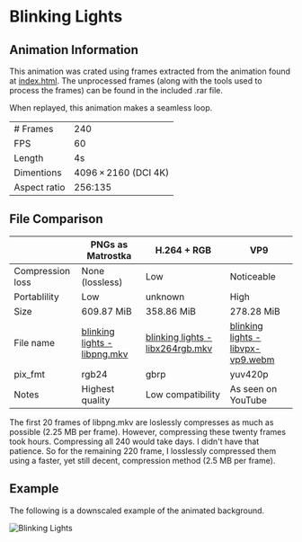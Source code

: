 # Blinking Lights
## Animation Information

This animation was crated using frames extracted from the animation found at [index.html](./index.html). The unprocessed frames (along with the tools used to process the frames) can be found in the included .rar file.

When replayed, this animation makes a seamless loop.

| | |
|---|---|
| # Frames | 240 |
| FPS | 60 |
| Length | 4s |
| Dimentions | 4096 × 2160 (DCI 4K) |
| Aspect ratio | 256:135 |

## File Comparison

|                  | PNGs as Matrostka | H.264 + RGB       | VP9                |
|------------------|-------------------|-------------------|--------------------|
| Compression loss | None (lossless)   | Low               | Noticeable         |
| Portablility     | Low               | unknown           | High               |
| Size             | 609.87 MiB        | 358.86 MiB        | 278.28 MiB         |
| File name        | [blinking lights - libpng.mkv](blinking%20lights%20-%20libpng.md) | [blinking lights - libx264rgb.mkv](blinking%20lights%20-%20libx264rgb.md) | [blinking lights - libvpx-vp9.webm](blinking%20lights%20-%20libvpx-vp9.md) |
| pix_fmt          | rgb24             | gbrp              | yuv420p            |
| Notes            | Highest quality   | Low compatibility | As seen on YouTube |

The first 20 frames of libpng.mkv are loslessly compresses as much as possible (2.25 MB per frame). However, compressing these twenty frames took hours. Compressing all 240 would take days. I didn't have that patience. So for the remaining 220 frame, I losslessly compressed them using a faster, yet still decent, compression method (2.5 MB per frame).

## Example

The following is a downscaled example of the animated background.

![Blinking Lights](blinking%20lights%20-%20example.webp)